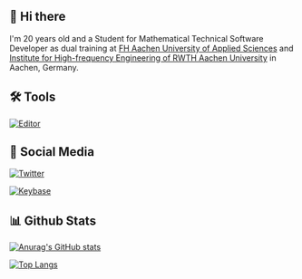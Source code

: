 ## 👋 Hi there
I'm 20 years old and a Student for Mathematical Technical Software Developer as dual training at [FH Aachen University of Applied Sciences](https://www.fh-aachen.de/) and [Institute for High-frequency Engineering of RWTH Aachen University](https://www.ihf.rwth-aachen.de) in Aachen, Germany.

## 🛠 Tools
[![Editor](https://img.shields.io/static/v1?label=Editor&message=IntelliJ%20IDEA&color=347d39&logo=intellij%20idea)](https://www.jetbrains.com/de-de/idea/)

## 📲 Social Media
[![Twitter](https://img.shields.io/twitter/follow/Darkoberd00?style=social)](https://twitter.com/Darkoberd00)

[![Keybase](https://img.shields.io/keybase/pgp/Darkoberd00?color=347d39&label=Keybase&logo=keybase)](https://keybase.io/darkoberd00)



## 📊 Github Stats 
[![Anurag's GitHub stats](https://github-readme-stats.vercel.app/api?username=Darkoberd00&theme=tokyonight&show_icons=true)](https://github.com/Darkoberd00)

[![Top Langs](https://github-readme-stats.vercel.app/api/top-langs/?username=Darkoberd00&theme=tokyonight&show_icons=true)](https://github.com/Darkoberd00)
